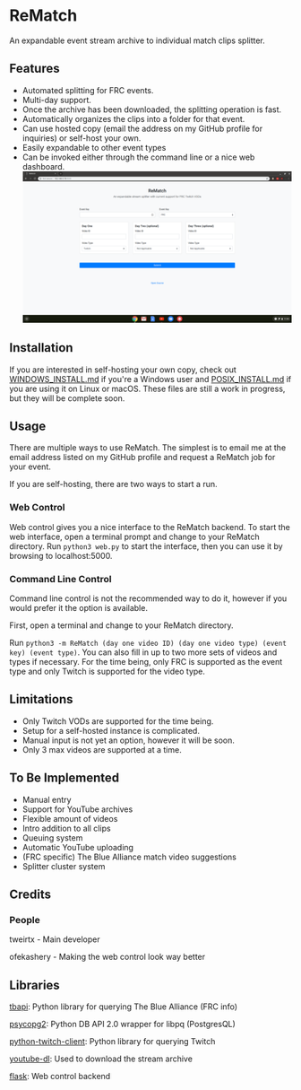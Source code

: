 # ReMatch
An expandable event stream archive to individual match clips splitter.

## Features
* Automated splitting for FRC events.
* Multi-day support.
* Once the archive has been downloaded, the splitting operation is fast.
* Automatically organizes the clips into a folder for that event.
* Can use hosted copy (email the address on my GitHub profile for inquiries) or self-host your own.
* Easily expandable to other event types
* Can be invoked either through the command line or a nice web dashboard.
![](webdash.png)

## Installation
If you are interested in self-hosting your own copy, check out [WINDOWS\_INSTALL.md](WINDOWS_INSTALL.md) if you're a Windows user and [POSIX\_INSTALL.md](POSIX_INSTALL.md) if you are using it on Linux or macOS. These files are still a work in progress, but they will be complete soon.

## Usage
There are multiple ways to use ReMatch. The simplest is to email me at the email address listed on my GitHub profile and request a ReMatch job for your event.

If you are self-hosting, there are two ways to start a run.

### Web Control
Web control gives you a nice interface to the ReMatch backend. To start the web interface, open a terminal prompt and change to your ReMatch directory. Run `python3 web.py` to start the interface, then you can use it by browsing to localhost:5000.

### Command Line Control
Command line control is not the recommended way to do it, however if you would prefer it the option is available.

First, open a terminal and change to your ReMatch directory.

Run `python3 -m ReMatch (day one video ID) (day one video type) (event key) (event type)`. You can also fill in up to two more sets of videos and types if necessary. For the time being, only FRC is supported as the event type and only Twitch is supported for the video type.

## Limitations
* Only Twitch VODs are supported for the time being.
* Setup for a self-hosted instance is complicated.
* Manual input is not yet an option, however it will be soon.
* Only 3 max videos are supported at a time.

## To Be Implemented
* Manual entry
* Support for YouTube archives
* Flexible amount of videos
* Intro addition to all clips
* Queuing system
* Automatic YouTube uploading
* (FRC specific) The Blue Alliance match video suggestions
* Splitter cluster system

## Credits
### People 
tweirtx - Main developer

ofekashery - Making the web control look way better

## Libraries
[tbapi](https://github.com/octocynth/tbapi): Python library for querying The Blue Alliance (FRC info)

[psycopg2](https://github.com/psycopg/psycopg2): Python DB API 2.0 wrapper for libpq (PostgresQL)

[python-twitch-client](https://github.com/tsifrer/python-twitch-client): Python library for querying Twitch

[youtube-dl](https://github.com/rg3/youtube-dl): Used to download the stream archive

[flask](https://github.com/pallets/flask): Web control backend
